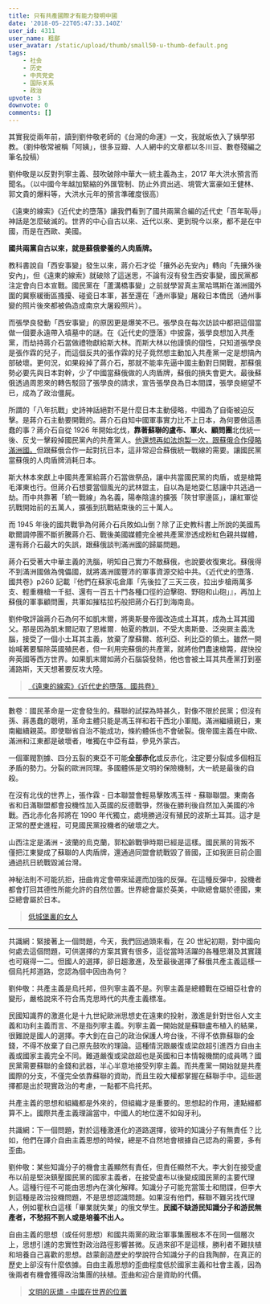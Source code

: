 ```yaml
---
title: 只有共產國際才有能力發明中國
date: '2018-05-22T05:47:33.140Z'
user_id: 4311
user_name: 粗鄙
user_avatar: /static/upload/thumb/small50-u-thumb-default.png
tags:
    - 社会
    - 历史
    - 中共党史
    - 国际关系
    - 政治
upvote: 3
downvote: 0
comments: []
---
```


其實我從兩年前，讀到劉仲敬老師的《台灣的命運》一文，我就皈依入了姨學邪教。（劉仲敬常被稱「阿姨」，很多豆瓣、人人網中的文章都以冬川豆、數卷殘編之筆名投稿）

劉仲敬是以反對列寧主義、鼓吹破除中華大一統主義為主，2017 年大洪水預言而聞名。（以中國今年越加緊縮的外匯管制、防止外資出逃、境管大富豪如王健林、郭文貴的爆料等，大洪水元年的預言準確度很高）

《遠東的線索》《近代史的墮落》讓我們看到了國共兩黨合編的近代史「百年恥辱」神話是怎麼破滅的。世界的中心自古以來、近代以來、更到現今以來，都不是在中國，而是在西歐、美國。

**國共兩黨自古以來，就是蘇俄豢養的人肉盾牌。**

教科書說自「西安事變」發生以來，蔣介石才從「攘外必先安內」轉向「先攘外後安內」，但《遠東的線索》就破除了這迷思，不論有沒有發生西安事變，國民黨都注定會向日本宣戰。國民黨在「蘆溝橋事變」之前就學習真主黨哈瑪斯在滿洲國外圍的冀察緩衝區搔擾、碰瓷日本軍，甚至還在「通州事變」屠殺日本僑民（通州事變的照片後來都被偽造成南京大屠殺照片）。

而張學良發動「西安事變」的原因更是爆笑不已。張學良在每次訪談中都把這個當做一個要永遠帶入墳墓中的謎。在《近代史的墮落》中披露，張學良想加入共產黨，而劫持蔣介石當做禮物獻給斯大林。而斯大林以他謹慎的個性，只知道張學良是張作霖的兒子，而這個反共的張作霖的兒子竟然想主動加入共產黨一定是想搞內部破壞。更何況，如果殺掉了蔣介石，那就不能率先逼中國主動對日開戰，那蘇俄勢必要先與日本對幹，少了中國當蘇俄做的人肉盾牌，蘇俄的損失會更大。最後蘇俄透過周恩來的轉告駁回了張學良的請求，宣告張學良為日本間諜，張學良絕望不已，成為了政治僵屍。

所謂的「八年抗戰」史詩神話絕對不是什麼日本主動侵略，中國為了自衛被迫反擊。是蔣介石主動要開戰的。蔣介石自知中國軍事實力比不上日本，為何要做這愚蠢的事？蔣介石自從 1926 年開始北伐，**靠著蘇聯的盧布、軍火、顧問團**北伐統一後、反戈一擊殺掉國民黨內的共產黨人。[他還想再如法炮製一次，跟蘇俄合作侵略滿洲國。](http://news.ifeng.com/history/zhongguojindaishi/special/jjswjmlzjfxrbgm)但跟蘇俄合作一起對抗日本，這非常迎合蘇俄統一戰線的需要。讓國民黨當蘇俄的人肉盾牌消耗日本。

斯大林本來獻上中國共產黨給蔣介石當做祭品，讓中共當國民黨的肉盾，或是槍斃毛澤東也行。但蔣介石想要當個風光的武林盟主，自以為是地耍仁慈讓中共逃過一劫。而中共靠著「統一戰線」為名義，陽奉陰違的擴張「陝甘寧邊區」，讓紅軍從抗戰開始前的五萬人，擴張到抗戰結束後的三十萬人。

而 1945 年後的國共戰爭為何蔣介石兵敗如山倒？除了正史教科書上所說的美國馬歇爾調停團不斷折騰蔣介石、戰後美國媒體完全被共產黨滲透成粉紅色親共媒體，還有蔣介石最大的失誤，跟蘇俄談判滿洲國的歸屬問題。

蔣介石受著大中華主義的洗腦，明知自己實力不敵蘇俄，也說要收復東北。蘇俄得不到滿洲國做為傀儡國，就將滿洲國豐沛的軍事資源交給中共。《近代史的墮落．國共卷》p260 記載『他們在蘇家屯倉庫「先後拉了三天三夜，拉出步槍兩萬多支、輕重機槍一千挺、還有一百五十門各種口徑的迫擊砲、野砲和山砲」』，再加上蘇俄的軍事顧問團，共軍如摧枯拉朽般把蔣介石打到海南島。

劉仲敬評論蔣介石為何不如凱末爾，將奧斯曼帝國改造成土耳其，成為土耳其國父。那是因為凱末爾記取了恩維爾．帕夏的教訓，不受大奧斯曼、泛突厥主義洗腦，接受了一個小土耳其主義，放棄了摩蘇爾、敘利亞、利比亞的領土。雖然一開始喊著要驅除英國殖民者，但一利用完蘇俄的共產黨，就將他們盡速槍斃，趕快投奔英國等西方世界。如果凱末爾如蔣介石腦袋發熱，他也會被土耳其共產黨打到塞浦路斯，天天想著要反攻大陸。

> [《遠東的線索》《近代史的墮落．國共卷》](https://mikimotoh.blogspot.com/2017/09/liuzhongjing.html)

---

數卷：國民革命是一定會發生的。蘇聯的試探為時甚久，對像不限於民黨；但沒有孫、蔣愚蠢的聰明，革命主體只能是馮玉祥和若干西北小軍閥。滿洲繼續親日，東南繼續親英。即使聯省自治不能成功，條約體係也不會破裂。俄帝國主義在中歐、滿洲和江東都是破壞者，唯獨在中亞有益，參見外蒙古。

一個軍閥割據、四分五裂的東亞不可能**全部赤化**或反赤化，注定要分裂成多個相互矛盾的勢力。分裂的歐洲同理。多國體係是文明的保險機制，大一統是最後的自殺。

在沒有北伐的世界上，張作霖 - 日本聯盟會輕易擊敗馮玉祥 - 蘇聯聯盟。東南各省和日滿聯盟都會投機性加入英國的反德戰爭，然後在勝利後自然加入美國的冷戰。西北赤化各邦將在 1990 年代獨立，處境勝過沒有殖民的波斯土耳其。這才是正常的歷史進程，可見國民黨投機者的破壞之大。

山西注定是滿洲 - 波蘭的烏克蘭，郭松齡戰爭時期已經是這樣。國民黨的背叛不僅把江東變成了蘇聯的人肉盾牌，還通過同盟會統戰毀了晉國，正如我匪目前企圖通過抗日統戰毀滅台灣。

神秘法則不可能抗拒，扭曲肯定會帶來延遲而加強的反彈。在這種反彈中，投機者都會打回其德性所能允許的自然位置。世界總會屬於英美，中歐總會屬於德國，東亞總會屬於日本。  

> [低城堡裏的女人](https://plus.google.com/+夏格明/posts/iU55W3ApmW6)

---

共識網：緊接著上一個問題，今天，我們回過頭來看，在 20 世紀初期，對中國向何處去這個問題，可供選擇的方案其實有很多，這從當時活躍的各種思潮及其實踐也可窺得一二。但國人的選擇，卻日趨激進，及至最後選擇了蘇俄共產主義這樣一個烏托邦道路，您認為個中因由為何？

劉仲敬：共產主義是烏托邦，但列寧主義不是。列寧主義是總體戰在亞細亞社會的變形，嚴格說來不符合馬克思時代的共產主義標准。

民國知識界的激進化是十九世紀歐洲思想史在遠東的投射，激進是針對世俗人文主義和功利主義而言、不是指列寧主義。列寧主義一開始就是蘇聯盧布植入的結果，很難說是國人的選擇。李大釗在自己的政治保護人垮台後，不得不依靠蘇聯的金錢，不得不放棄了自己原先鼓吹的理論。這種情況跟嚴復或梁啟超引進西方自由主義或國家主義完全不同。難道嚴復或梁啟超也是英國和日本情報機關的成員嗎？國民黨需要蘇聯的金錢和武器，半心半意地接受列寧主義。而共產黨一開始就是共產國際的分支，不僅完全依靠蘇聯的資助，而且生殺大權都掌握在蘇聯手中。這些選擇都是出於現實政治的考慮，一點都不烏托邦。

共產主義的思想和組織都是外來的，但組織才是重要的。思想起的作用，連點綴都算不上。國際共產主義理論當中，中國人的地位還不如匈牙利。

共識網：下一個問題，對於這種激進化的道路選擇，彼時的知識分子有無責任？比如，他們在譯介自由主義思想的時候，總是不自然地會根據自己認為的需要，多有歪曲。

劉仲敬：某些知識分子的機會主義顯然有責任，但責任顯然不大。李大釗在接受盧布以前是堅決鎮壓國民黨的國家主義者，在接受盧布以後變成國民黨的主要代理人。這種行徑不可能由思想內在演化解釋。知識分子可能充當策士和間諜，但李大釗這種是政治投機問題，不是思想認識問題。如果沒有他們，蘇聯不難另找代理人，例如瞿秋白這樣「畢業就失業」的俄文學生。**民國不缺游民知識分子和游民無產者，不愁招不到人或是培養不出人。**

自由主義的思想（或任何思想）和國共兩黨的政治軍事集團根本不在同一個層次上，思想引進的忠實性對政治路徑影響甚微。反過來卻不是這樣，勝利者不難扶植和培養自己喜歡的思想。啟蒙創造歷史的學說符合知識分子的自我陶醉，在真正的歷史上卻沒有什麼依據。自由主義思想的歪曲程度低於國家主義和社會主義，因為後兩者有機會獲得政治集團的扶植。歪曲和迎合是資助的代價。

> [文明的灰燼 - 中國在世界的位置](https://medium.com/@LiuZhongjing/劉仲敬-文明的灰燼-中國在世界上的位置-35d74fae4d09)

